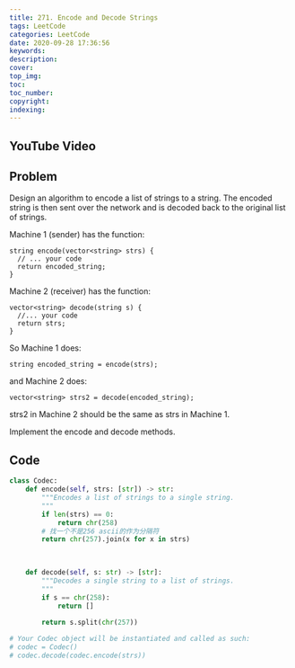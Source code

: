 ```yaml
---
title: 271. Encode and Decode Strings
tags: LeetCode
categories: LeetCode
date: 2020-09-28 17:36:56
keywords:
description:
cover:
top_img:
toc:
toc_number:
copyright:
indexing:
---
```

## YouTube Video


## Problem
Design an algorithm to encode a list of strings to a string. The encoded string is then sent over the network and is decoded back to the original list of strings.

Machine 1 (sender) has the function:
```
string encode(vector<string> strs) {
  // ... your code
  return encoded_string;
}
```
Machine 2 (receiver) has the function:
```
vector<string> decode(string s) {
  //... your code
  return strs;
}
```
So Machine 1 does:
```
string encoded_string = encode(strs);
```
and Machine 2 does:
```
vector<string> strs2 = decode(encoded_string);
```
strs2 in Machine 2 should be the same as strs in Machine 1.

Implement the encode and decode methods.

## Code
```python
class Codec:
    def encode(self, strs: [str]) -> str:
        """Encodes a list of strings to a single string.
        """
        if len(strs) == 0:
            return chr(258)
        # 找一个不是256 ascii的作为分隔符
        return chr(257).join(x for x in strs)
        
        

    def decode(self, s: str) -> [str]:
        """Decodes a single string to a list of strings.
        """
        if s == chr(258):
            return []
        
        return s.split(chr(257))

# Your Codec object will be instantiated and called as such:
# codec = Codec()
# codec.decode(codec.encode(strs))
```